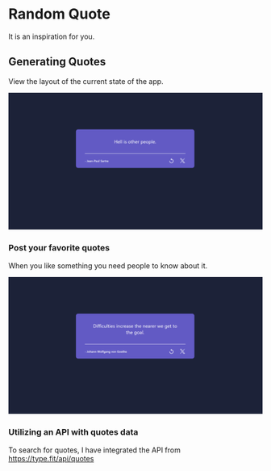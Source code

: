# Random Quote

It is an inspiration for you.

## Generating Quotes

View the layout of the current state of the app.

![Random Quote Animated Layout](https://github.com/chrystianariel/random-quote/blob/main/src/Components/Assets/Random%20Quote.gif)

### Post your favorite quotes

When you like something you need people to know about it.

![Random Quote Posting Animated Layout](https://github.com/chrystianariel/random-quote/blob/main/src/Components/Assets/Random%20Quote%20Sharing%20Feature.gif)

### Utilizing an API with quotes data

To search for quotes, I have integrated the API from https://type.fit/api/quotes
